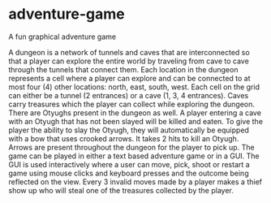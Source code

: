 # adventure-game
A fun graphical adventure game

A dungeon is a network of tunnels and caves that are interconnected so that a player can explore the entire world by traveling from cave to cave through the tunnels that connect them. Each location in the dungeon represents a cell where a player can explore and can be connected to at most four (4) other locations: north, east, south, west. Each cell on the grid can either be a tunnel (2 entrances) or a cave (1, 3, 4 entrances). Caves carry treasures which the player can collect while exploring the dungeon. There are Otyughs present in the dungeon as well. A player entering a cave with an Otyugh that has not been slayed will be killed and eaten. To give the player the ability to slay the Otyugh, they will automatically be equipped with a bow that uses crooked arrows. It takes 2 hits to kill an Otyugh. Arrows are present throughout the dungeon for the player to pick up. The game can be played in either a text based adventure game or in a GUI. The GUI is used interactively where a user can move, pick, shoot or restart a game using mouse clicks and keyboard presses and the outcome being reflected on the view. Every 3 invalid moves made by a player makes a thief show up who will steal one of the treasures collected by the player.
